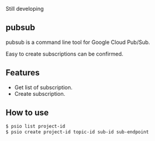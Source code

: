 Still developing

## pubsub

pubsub is a command line tool for Google Cloud Pub/Sub.

Easy to create subscriptions can be confirmed.

## Features

- Get list of subscription.
- Create subscription.

## How to use

```bash
$ psio list project-id
$ psio create project-id topic-id sub-id sub-endpoint
```

